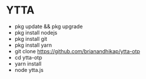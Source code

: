 # YTTA

- pkg update && pkg upgrade
- pkg install nodejs
- pkg install git
- pkg install yarn
- git clone https://github.com/brianandhikap/ytta-otp
- cd ytta-otp
- yarn install
- node ytta.js
